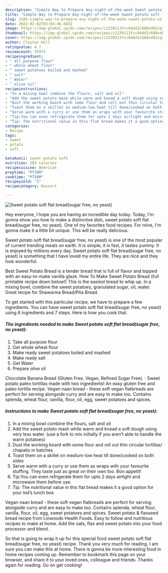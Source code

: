 ```yaml
---
description: "Simple Way to Prepare Any-night-of-the-week Sweet potato soft flat bread(sugar free, no yeast)"
title: "Simple Way to Prepare Any-night-of-the-week Sweet potato soft flat bread(sugar free, no yeast)"
slug: 3185-simple-way-to-prepare-any-night-of-the-week-sweet-potato-soft-flat-breadsugar-free-no-yeast
date: 2022-02-02T03:04:46.603Z
image: https://img-global.cpcdn.com/recipes/c2239113fcc04dd3/680x482cq70/sweet-potato-soft-flat-breadsugar-free-no-yeast-recipe-main-photo.jpg
thumbnail: https://img-global.cpcdn.com/recipes/c2239113fcc04dd3/680x482cq70/sweet-potato-soft-flat-breadsugar-free-no-yeast-recipe-main-photo.jpg
cover: https://img-global.cpcdn.com/recipes/c2239113fcc04dd3/680x482cq70/sweet-potato-soft-flat-breadsugar-free-no-yeast-recipe-main-photo.jpg
author: Clayton Hill
ratingvalue: 4.7
reviewcount: 35973
recipeingredient:
- " all purpose flour"
- " whole wheat flour"
- " sweet potatoes boiled and mashed"
- " salt"
- " Water"
- " olive oil"
recipeinstructions:
- "In a mixing bowl combine the flours, salt and oil"
- "Add the sweet potato mash while warm and knead a soft dough using very less water. (use a fork to mix initially if you aren’t able to handle the warm potatoes)"
- "Dust the working board with some flour and roll out thin circular tortillas/ chapatis in batches"
- "Toast them on a skillet on medium-low heat till done/cooked on both sides"
- "Serve warm with a curry or use them as wraps with your favourite stuffing. They taste just as great on their own too. Bon appetit!"
- "Tip:You can even refrigerate them for upto 2 days airtight and microwave them before use."
- "Tip: The nutritional value in this flat bread makes it a good option for your kid’s lunch box"
categories:
- Recipe
tags:
- sweet
- potato
- soft

katakunci: sweet potato soft 
nutrition: 283 calories
recipecuisine: American
preptime: "PT39M"
cooktime: "PT38M"
recipeyield: "3"
recipecategory: Dessert

---
```



![Sweet potato soft flat bread(sugar free, no yeast)](https://img-global.cpcdn.com/recipes/c2239113fcc04dd3/680x482cq70/sweet-potato-soft-flat-breadsugar-free-no-yeast-recipe-main-photo.jpg)

Hey everyone, I hope you are having an incredible day today. Today, I'm gonna show you how to make a distinctive dish, sweet potato soft flat bread(sugar free, no yeast). One of my favorites food recipes. For mine, I'm gonna make it a little bit unique. This will be really delicious.

Sweet potato soft flat bread(sugar free, no yeast) is one of the most popular of current trending meals on earth. It is simple, it is fast, it tastes yummy. It is enjoyed by millions every day. Sweet potato soft flat bread(sugar free, no yeast) is something that I have loved my entire life. They are nice and they look wonderful.

Best Sweet Potato Bread is a tender bread that is full of flavor and topped with an easy-to-make vanilla glaze. How To Make Sweet Potato Bread (full printable recipe down below!) This is the easiest bread to whip up. In a mixing bowl, combine the sweet potatoes, granulated sugar, oil, water. Great recipe for Shawarma Bread/Pita Bread.


To get started with this particular recipe, we have to prepare a few ingredients. You can have sweet potato soft flat bread(sugar free, no yeast) using 6 ingredients and 7 steps. Here is how you cook that.

<!--inarticleads1-->

##### The ingredients needed to make Sweet potato soft flat bread(sugar free, no yeast):

1. Take  all purpose flour
1. Get  whole wheat flour
1. Make ready  sweet potatoes boiled and mashed
1. Make ready  salt
1. Get  Water
1. Prepare  olive oil


Chocolate Banana Bread (Gluten Free, Vegan, Refined Sugar Free). · Sweet potato paleo tortillas made with two ingredients! An easy gluten free and paleo tortilla recipe. Vegan naan bread - these soft vegan flatbreads are perfect for serving alongside curry and are easy to make too. Contains splenda, wheat flour, vanilla, flour, oil, egg, sweet potatoes and spices. 

<!--inarticleads2-->

##### Instructions to make Sweet potato soft flat bread(sugar free, no yeast):

1. In a mixing bowl combine the flours, salt and oil
1. Add the sweet potato mash while warm and knead a soft dough using very less water. (use a fork to mix initially if you aren’t able to handle the warm potatoes)
1. Dust the working board with some flour and roll out thin circular tortillas/ chapatis in batches
1. Toast them on a skillet on medium-low heat till done/cooked on both sides
1. Serve warm with a curry or use them as wraps with your favourite stuffing. They taste just as great on their own too. Bon appetit!
1. Tip:You can even refrigerate them for upto 2 days airtight and microwave them before use.
1. Tip: The nutritional value in this flat bread makes it a good option for your kid’s lunch box


Vegan naan bread - these soft vegan flatbreads are perfect for serving alongside curry and are easy to make too. Contains splenda, wheat flour, vanilla, flour, oil, egg, sweet potatoes and spices. Sweet potato &amp; flaxseed bread recipe from Linwoods Health Foods. Easy to follow and nutritious recipes to make at home. Add the oats, flax and sweet potato into your food processor and blend. 

So that is going to wrap it up for this special food sweet potato soft flat bread(sugar free, no yeast) recipe. Thank you very much for reading. I am sure you can make this at home. There is gonna be more interesting food in home recipes coming up. Remember to bookmark this page on your browser, and share it to your loved ones, colleague and friends. Thanks again for reading. Go on get cooking!
